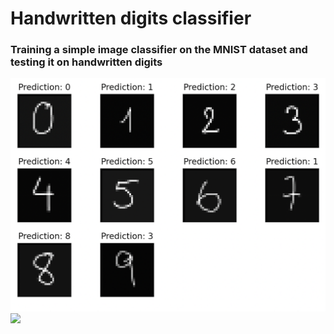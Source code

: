 # Handwritten digits classifier

### Training a simple image classifier on the MNIST dataset and testing it on handwritten digits

<img src="classification_of_handwritten_digits.png"/>
<img src="./images/MNIST_classifierGUIdemo.mp4"/>